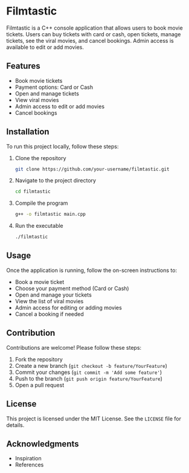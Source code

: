 
# Filmtastic

Filmtastic is a C++ console application that allows users to book movie tickets. Users can buy tickets with card or cash, open tickets, manage tickets, see the viral movies, and cancel bookings. Admin access is available to edit or add movies.

## Features

- Book movie tickets
- Payment options: Card or Cash
- Open and manage tickets
- View viral movies
- Admin access to edit or add movies
- Cancel bookings

## Installation

To run this project locally, follow these steps:

1. Clone the repository
    ```bash
    git clone https://github.com/your-username/filmtastic.git
    ```
2. Navigate to the project directory
    ```bash
    cd filmtastic
    ```
3. Compile the program
    ```bash
    g++ -o filmtastic main.cpp
    ```
4. Run the executable
    ```bash
    ./filmtastic
    ```

## Usage

Once the application is running, follow the on-screen instructions to:

- Book a movie ticket
- Choose your payment method (Card or Cash)
- Open and manage your tickets
- View the list of viral movies
- Admin access for editing or adding movies
- Cancel a booking if needed

## Contribution

Contributions are welcome! Please follow these steps:

1. Fork the repository
2. Create a new branch (`git checkout -b feature/YourFeature`)
3. Commit your changes (`git commit -m 'Add some feature'`)
4. Push to the branch (`git push origin feature/YourFeature`)
5. Open a pull request

## License

This project is licensed under the MIT License. See the `LICENSE` file for details.

## Acknowledgments

- Inspiration
- References

